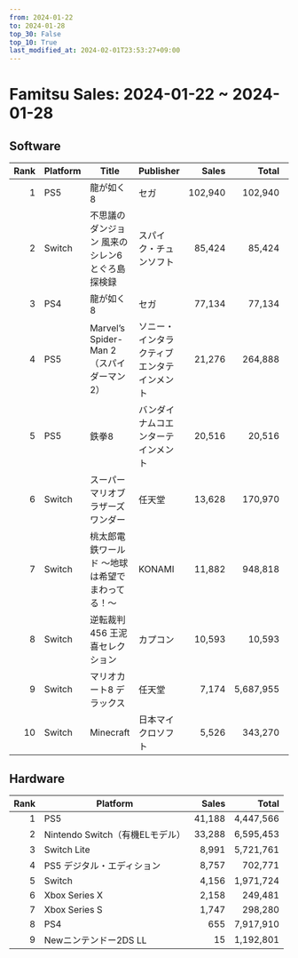 ```yaml
---
from: 2024-01-22
to: 2024-01-28
top_30: False
top_10: True
last_modified_at: 2024-02-01T23:53:27+09:00
---
```

# Famitsu Sales: 2024-01-22 ~ 2024-01-28
## Software
| Rank | Platform | Title | Publisher | Sales | Total | Rate | New |
| -: | -- | -- | -- | -: | -: | -: | -- |
| 1 | PS5 | 龍が如く8 | セガ | 102,940 | 102,940 |  | **New** |
| 2 | Switch | 不思議のダンジョン 風来のシレン6 とぐろ島探検録 | スパイク・チュンソフト | 85,424 | 85,424 |  | **New** |
| 3 | PS4 | 龍が如く8 | セガ | 77,134 | 77,134 |  | **New** |
| 4 | PS5 | Marvel’s Spider-Man 2（スパイダーマン2） | ソニー・インタラクティブエンタテインメント | 21,276 | 264,888 |  |  |
| 5 | PS5 | 鉄拳8 | バンダイナムコエンターテインメント | 20,516 | 20,516 |  | **New** |
| 6 | Switch | スーパーマリオブラザーズ ワンダー | 任天堂 | 13,628 | 170,970 |  |  |
| 7 | Switch | 桃太郎電鉄ワールド ～地球は希望でまわってる！～ | KONAMI | 11,882 | 948,818 |  |  |
| 8 | Switch | 逆転裁判456 王泥喜セレクション | カプコン | 10,593 | 10,593 |  | **New** |
| 9 | Switch | マリオカート8 デラックス | 任天堂 | 7,174 | 5,687,955 |  |  |
| 10 | Switch | Minecraft | 日本マイクロソフト | 5,526 | 343,270 |  |  |

## Hardware
| Rank | Platform | Sales | Total |
| -: | -- | -: | -: |
| 1 | PS5 | 41,188 | 4,447,566 |
| 2 | Nintendo Switch（有機ELモデル） | 33,288 | 6,595,453 |
| 3 | Switch Lite | 8,991 | 5,721,761 |
| 4 | PS5 デジタル・エディション | 8,757 | 702,771 |
| 5 | Switch | 4,156 | 1,971,724 |
| 6 | Xbox Series X | 2,158 | 249,481 |
| 7 | Xbox Series S | 1,747 | 298,280 |
| 8 | PS4 | 655 | 7,917,910 |
| 9 | Newニンテンドー2DS LL | 15 | 1,192,801 |